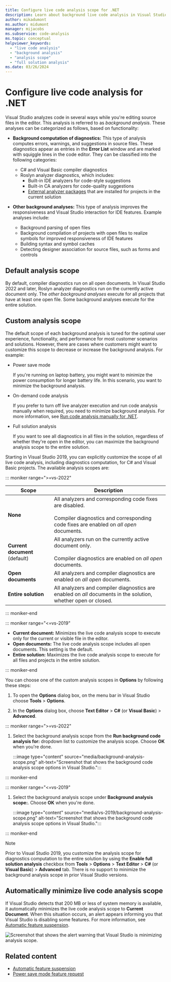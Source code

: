 ```yaml
---
title: Configure live code analysis scope for .NET
description: Learn about background live code analysis in Visual Studio. See how to set the analysis scope to the active document, all open documents, or all files and projects.
author: mikadumont
ms.author: midumont
manager: mijacobs
ms.subservice: code-analysis
ms.topic: conceptual
helpviewer_keywords:
  - "live code analysis"
  - "background analysis"
  - "analysis scope"
  - "full solution analysis"
ms.date: 03/26/2024
---
```


# Configure live code analysis for .NET

Visual Studio analyzes code in several ways while you're editing source files in the editor. This analysis is referred to as *background analysis*. These analyses can be categorized as follows, based on functionality:

- **Background computation of diagnostics:** This type of analysis computes errors, warnings, and suggestions in source files. These diagnostics appear as entries in the **Error List** window and are marked with squiggle lines in the code editor. They can be classified into the following categories:
  - C# and Visual Basic compiler diagnostics
  - Roslyn analyzer diagnostics, which includes:
    - Built-in IDE analyzers for code-style suggestions
    - Built-in CA analyzers for code-quality suggestions
    - [External analyzer packages](./install-roslyn-analyzers.md) that are installed for projects in the current solution

- **Other background analyses:** This type of analysis improves the responsiveness and Visual Studio interaction for IDE features. Example analyses include:
  - Background parsing of open files
  - Background compilation of projects with open files to realize symbols for improved responsiveness of IDE features
  - Building syntax and symbol caches
  - Detecting designer association for source files, such as forms and controls

## Default analysis scope

By default, compiler diagnostics run on all open documents. In Visual Studio 2022 and later, Roslyn analyzer diagnostics run on the currently active document only. The *other background analyses* execute for all projects that have at least one open file. Some background analyses execute for the entire solution.

## Custom analysis scope

The default scope of each background analysis is tuned for the optimal user experience, functionality, and performance for most customer scenarios and solutions. However, there are cases where customers might want to customize this scope to decrease or increase the background analysis. For example:

- Power save mode

   If you're running on laptop battery, you might want to minimize the power consumption for longer battery life. In this scenario, you want to minimize the background analysis.

- On-demand code analysis

   If you prefer to turn off live analyzer execution and run code analysis manually when required, you need to minimize background analysis. For more information, see [Run code analysis manually for .NET](./how-to-run-code-analysis-manually-for-managed-code.md).

- Full solution analysis

   If you want to see all diagnostics in all files in the solution, regardless of whether they're open in the editor, you can maximize the background analysis scope to the entire solution.

Starting in Visual Studio 2019, you can explicitly customize the scope of all live code analysis, including diagnostics computation, for C# and Visual Basic projects. The available analysis scopes are:

::: moniker range=">=vs-2022"

| Scope | Description |
| - | - |
| **None** | All analyzers and corresponding code fixes are disabled.<br/><br/>Compiler diagnostics and corresponding code fixes are enabled on *all open* documents. |
| **Current document** (default) | All analyzers run on the currently active document only.<br/><br/>Compiler diagnostics are enabled on *all open* documents. |
| **Open documents** | All analyzers and compiler diagnostics are enabled on *all open* documents. |
| **Entire solution** | All analyzers and compiler diagnostics are enabled on *all* documents in the solution, whether open or closed. |

::: moniker-end

::: moniker range="<=vs-2019"

- **Current document:** Minimizes the live code analysis scope to execute only for the current or visible file in the editor.
- **Open documents:** The live code analysis scope includes all open documents. This setting is the default.
- **Entire solution:** Maximizes the live code analysis scope to execute for all files and projects in the entire solution.

::: moniker-end

You can choose one of the custom analysis scopes in **Options** by following these steps:

1. To open the **Options** dialog box, on the menu bar in Visual Studio choose **Tools** > **Options**.

1. In the **Options** dialog box, choose **Text Editor** > **C#** (or **Visual Basic**) > **Advanced**.

::: moniker range=">=vs-2022"

1. Select the background analysis scope from the **Run background code analysis for:** dropdown list to customize the analysis scope. Choose **OK** when you're done.

   :::image type="content" source="media/background-analysis-scope.png" alt-text="Screenshot that shows the background code analysis scope options in Visual Studio.":::

::: moniker-end

::: moniker range="<=vs-2019"

1. Select the background analysis scope under **Background analysis scope:**. Choose **OK** when you're done.

   :::image type="content" source="media/vs-2019/background-analysis-scope.png" alt-text="Screenshot that shows the background code analysis scope options in Visual Studio.":::

::: moniker-end

> [!NOTE]
> Prior to Visual Studio 2019, you customize the analysis scope for diagnostics computation to the entire solution by using the **Enable full solution analysis** checkbox from **Tools** > **Options** > **Text Editor** > **C#** (or **Visual Basic**) > **Advanced** tab. There is no support to minimize the background analysis scope in prior Visual Studio versions.

## Automatically minimize live code analysis scope

If Visual Studio detects that 200 MB or less of system memory is available, it automatically minimizes the live code analysis scope to **Current Document**. When this situation occurs, an alert appears informing you that Visual Studio is disabling some features. For more information, see [Automatic feature suspension](automatic-feature-suspension.md).

![Screenshot that shows the alert warning that Visual Studio is minimizing analysis scope.](./media/fsa_alert.png)

## Related content

- [Automatic feature suspension](./automatic-feature-suspension.md)
- [Power save mode feature request](https://github.com/dotnet/roslyn/issues/38429)
